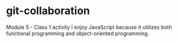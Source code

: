 # git-collaboration
Module 5 - Class 1 activity
I enjoy JavaScript because it utilizes both functional programming and object-oriented programming.